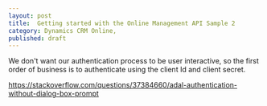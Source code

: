 ```yaml
---
layout: post
title:  Getting started with the Online Management API Sample 2
category: Dynamics CRM Online, 
published: draft
---
```




We don't want our authentication process to be user interactive, so the first order of business is to authenticate using the client Id and client secret. 

https://stackoverflow.com/questions/37384660/adal-authentication-without-dialog-box-prompt